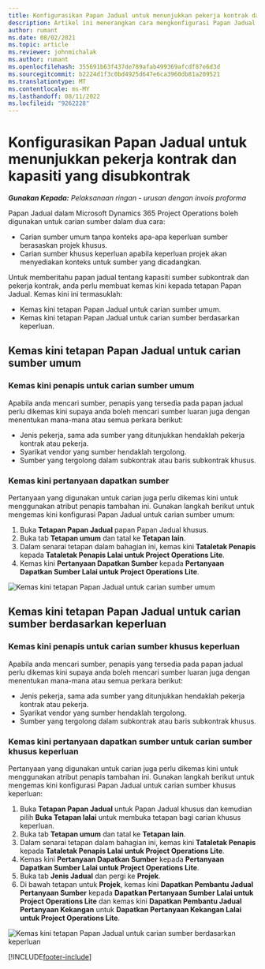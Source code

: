 ```yaml
---
title: Konfigurasikan Papan Jadual untuk menunjukkan pekerja kontrak dan kapasiti yang disubkontrak
description: Artikel ini menerangkan cara mengkonfigurasi Papan Jadual dalam Microsoft Dynamics 365 Project Operations untuk menunjukkan kapasiti sumber subkontrak apabila mengambil kakitangan keperluan sumber projek.
author: rumant
ms.date: 08/02/2021
ms.topic: article
ms.reviewer: johnmichalak
ms.author: rumant
ms.openlocfilehash: 355691b63f437de789afab499369afcdf87e6d3d
ms.sourcegitcommit: b2224d1f3c0bd4925d647e6ca3960db81a209521
ms.translationtype: MT
ms.contentlocale: ms-MY
ms.lasthandoff: 08/11/2022
ms.locfileid: "9262228"
---
```

# <a name="configure-schedule-board-to-show-contract-workers-and-subcontracted-capacity"></a>Konfigurasikan Papan Jadual untuk menunjukkan pekerja kontrak dan kapasiti yang disubkontrak 

_**Gunakan Kepada:** Pelaksanaan ringan - urusan dengan invois proforma_

Papan Jadual dalam Microsoft Dynamics 365 Project Operations boleh digunakan untuk carian sumber dalam dua cara:

- Carian sumber umum tanpa konteks apa-apa keperluan sumber berasaskan projek khusus.
- Carian sumber khusus keperluan apabila keperluan projek akan menyediakan konteks untuk sumber yang dicadangkan.

Untuk memberitahu papan jadual tentang kapasiti sumber subkontrak dan pekerja kontrak, anda perlu membuat kemas kini kepada tetapan Papan Jadual. Kemas kini ini termasuklah: 
- Kemas kini tetapan Papan Jadual untuk carian sumber umum.
- Kemas kini tetapan Papan Jadual untuk carian sumber berdasarkan keperluan.

## <a name="update-schedule-board-settings-for-general-resource-search"></a>Kemas kini tetapan Papan Jadual untuk carian sumber umum
### <a name="update-filters-for-general-resource-search"></a>Kemas kini penapis untuk carian sumber umum
Apabila anda mencari sumber, penapis yang tersedia pada papan jadual perlu dikemas kini supaya anda boleh mencari sumber luaran juga dengan menentukan mana-mana atau semua perkara berikut:
  - Jenis pekerja, sama ada sumber yang ditunjukkan hendaklah pekerja kontrak atau pekerja.
  - Syarikat vendor yang sumber hendaklah tergolong.
  - Sumber yang tergolong dalam subkontrak atau baris subkontrak khusus.
    
### <a name="update-retrieve-resource-query"></a>Kemas kini pertanyaan dapatkan sumber
Pertanyaan yang digunakan untuk carian juga perlu dikemas kini untuk menggunakan atribut penapis tambahan ini. Gunakan langkah berikut untuk mengemas kini konfigurasi Papan Jadual untuk carian sumber umum:  
1. Buka **Tetapan Papan Jadual** papan Papan Jadual khusus.
2. Buka tab **Tetapan umum** dan tatal ke **Tetapan lain**.
3. Dalam senarai tetapan dalam bahagian ini, kemas kini **Tataletak Penapis** kepada **Tataletak Penapis Lalai untuk Project Operations Lite**.
4. Kemas kini **Pertanyaan Dapatkan Sumber** kepada **Pertanyaan Dapatkan Sumber Lalai untuk Project Operations Lite**.

![Kemas kini tetapan Papan Jadual untuk carian sumber umum](../media/BoardSettings.png)  

## <a name="update-schedule-board-settings-for-requirementbased-resource-search"></a>Kemas kini tetapan Papan Jadual untuk carian sumber berdasarkan keperluan
### <a name="update-filters-for-requirement-specific-resource-search"></a>Kemas kini penapis untuk carian sumber khusus keperluan 
Apabila anda mencari sumber, penapis yang tersedia pada papan jadual perlu dikemas kini supaya anda boleh mencari sumber luaran juga dengan menentukan mana-mana atau semua perkara berikut:
 - Jenis pekerja, sama ada sumber yang ditunjukkan hendaklah pekerja kontrak atau pekerja.
 - Syarikat vendor yang sumber hendaklah tergolong.
 - Sumber yang tergolong dalam subkontrak atau baris subkontrak khusus.

### <a name="update-retrieve-resource-query-for-requirement-specific-resource-search"></a>Kemas kini pertanyaan dapatkan sumber untuk carian sumber khusus keperluan 
Pertanyaan yang digunakan untuk carian juga perlu dikemas kini untuk menggunakan atribut penapis tambahan ini. Gunakan langkah berikut untuk mengemas kini konfigurasi Papan Jadual untuk carian sumber khusus keperluan:

1. Buka **Tetapan Papan Jadual** untuk Papan Jadual khusus dan kemudian pilih **Buka Tetapan lalai** untuk membuka tetapan bagi carian khusus keperluan.
2. Buka tab **Tetapan umum** dan tatal ke **Tetapan lain**.
3. Dalam senarai tetapan dalam bahagian ini, kemas kini **Tataletak Penapis** kepada **Tataletak Penapis Lalai untuk Project Operations Lite**.
4. Kemas kini **Pertanyaan Dapatkan Sumber** kepada **Pertanyaan Dapatkan Sumber Lalai untuk Project Operations Lite**.
5. Buka tab **Jenis Jadual** dan pergi ke **Projek**.
6. Di bawah tetapan untuk **Projek**, kemas kini **Dapatkan Pembantu Jadual Pertanyaan Sumber** kepada **Dapatkan Pertanyaan Sumber Lalai untuk Project Operations Lite** dan kemas kini **Dapatkan Pembantu Jadual Pertanyaan Kekangan** untuk **Dapatkan Pertanyaan Kekangan Lalai untuk Project Operations Lite**.

![Kemas kini tetapan Papan Jadual untuk carian sumber berdasarkan keperluan](../media/SASettings.png)  

[!INCLUDE[footer-include](../../includes/footer-banner.md)]
